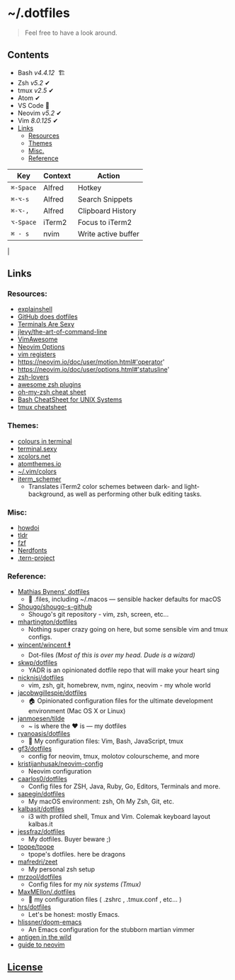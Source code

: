# ~/.dotfiles
 
> Feel free to have a look around.

<!-- <div align="center"> -->
<!--   <br> -->
<!--   <img src="https://raw.githubusercontent.com/dunstontc/dotfiles/master/misc/shellshot1.png" alt="screenshot"/> -->
<!--   <br><br> -->
<!-- </div> -->



## Contents
  - Bash *v4.4.12* &nbsp;🏗 
  - Zsh *v5.2* ✔
  - tmux *v2.5* ✔
  - Atom ✔
  - VS Code 👷
  - Neovim *v5.2* ✔
  - Vim *8.0.125* ✔
  - [Links](#links)
    - [Resources](#resources)
    - [Themes](#themes)
    - [Misc.](#misc)
    - [Reference](#reference)

| Key       | Context | Action              |
|-----------|---------|---------------------|
| `⌘-Space` | Alfred  | Hotkey              |
| `⌘-⌥-s`   | Alfred  | Search Snippets     |
| `⌘-⌥-,`   | Alfred  | Clipboard History   |
| `⌥-Space` | iTerm2  | Focus to iTerm2     |
| `⌘ - s`   | nvim    | Write active buffer |
|


## Links

### Resources:
  - [explainshell](https://explainshell.com/)
  - [GitHub does dotfiles](http://dotfiles.github.io/)
  - [Terminals Are Sexy](https://terminalsare.sexy/)
  - [jlevy/the-art-of-command-line](https://github.com/jlevy/the-art-of-command-line)
  - [VimAwesome](https://vimawesome.com/)
  - [Neovim Options](https://neovim.io/doc/user/options.html)
  - [vim registers](http://www.brianstorti.com/vim-registers/)
  - https://neovim.io/doc/user/motion.html#'operator'
  - https://neovim.io/doc/user/options.html#'statusline'
  - [zsh-lovers](http://grml.org/zsh/zsh-lovers.html)
  - [awesome zsh plugins](https://github.com/unixorn/awesome-zsh-plugins)
  - [oh-my-zsh cheat sheet](https://github.com/robbyrussell/oh-my-zsh/wiki/Cheatsheet)
  - [Bash CheatSheet for UNIX Systems](https://gist.github.com/LeCoupa/122b12050f5fb267e75f)
  - [tmux cheatsheet](https://gist.github.com/MohamedAlaa/2961058)


### Themes:
  - [colours in terminal](https://gist.github.com/XVilka/8346728)
  - [terminal.sexy](https://terminal.sexy/)
  - [xcolors.net](http://www.xcolors.net/)
  - [atomthemes.io](http://atomthemes.io/)
  - [~/.vim/colors](http://vimcolors.com/)
  - [iterm_schemer](https://github.com/crowsonkb/iterm_schemer)
    - Translates iTerm2 color schemes between dark- and light-background, as well as performing other bulk editing tasks.


### Misc:
  - [howdoi](https://github.com/gleitz/howdoi)
  - [tldr](https://github.com/tldr-pages/tldr/)
  - [fzf](https://github.com/junegunn/fzf)
  - [Nerdfonts](https://github.com/ryanoasis/nerd-fonts)
  - [.tern-project](https://stackoverflow.com/questions/41371789/figuring-out-javascript-libraries-for-vim-autocompletion-with-ternjs-in-tern-pr/41377689#41377689)


### Reference:
  - [Mathias Bynens' dotfiles](https://github.com/mathiasbynens/dotfiles)
    - 🔧 .files, including ~/.macos — sensible hacker defaults for macOS
  - [Shougo/shougo-s-github](https://github.com/Shougo/shougo-s-github)
    - Shougo's git repository - vim, zsh, screen, etc…
  - [mhartington/dotfiles](https://github.com/mhartington/dotfiles)
    - Nothing super crazy going on here, but some sensible vim and tmux configs.
  - [wincent/wincent 🕴](https://github.com/wincent/wincent)
    - Dot-files *(Most of this is over my head. Dude is a wizard)*
  - [skwp/dotfiles](https://github.com/skwp/dotfiles)
    - YADR is an opinionated dotfile repo that will make your heart sing
  - [nicknisi/dotfiles](https://github.com/nicknisi/dotfiles/blob/master/config/nvim/init.vim)
    - vim, zsh, git, homebrew, nvm, nginx, neovim - my whole world
  - [jacobwgillespie/dotfiles](https://github.com/jacobwgillespie/dotfiles)
    - 🏠 Opinionated configuration files for the ultimate development environment (Mac OS X or Linux)
  - [janmoesen/tilde](https://github.com/janmoesen/tilde)
    - ~ is where the ♥ is — my dotfiles
  - [ryanoasis/dotfiles](https://github.com/ryanoasis/dotfiles)
    - 📃 My configuration files: Vim, Bash, JavaScript, tmux
  - [gf3/dotfiles](https://github.com/gf3/dotfiles)
    - config for neovim, tmux, molotov colourscheme, and more
  - [kristijanhusak/neovim-config](https://github.com/kristijanhusak/neovim-config)
    - Neovim configuration
  - [caarlos0/dotfiles](https://github.com/caarlos0/dotfiles)
    - Config files for ZSH, Java, Ruby, Go, Editors, Terminals and more.
  - [sapegin/dotfiles](https://github.com/sapegin/dotfiles)
    - My macOS environment: zsh, Oh My Zsh, Git, etc.
  - [kalbasit/dotfiles](https://github.com/kalbasit/dotfiles)
    - i3 with profiled shell, Tmux and Vim. Colemak keyboard layout kalbas.it
  - [jessfraz/dotfiles](https://github.com/jessfraz/dotfiles)
    - My dotfiles. Buyer beware ;)
  - [tpope/tpope](https://github.com/tpope/tpope)
    - tpope's dotfiles. here be dragons
  - [mafredri/zeet](https://github.com/mafredri/zeet)
    - My personal zsh setup
  - [mrzool/dotfiles](https://github.com/mrzool/dotfiles)
    - Config files for my *nix systems* *(Tmux)*
  - [MaxMEllon/.dotfiles](https://github.com/MaxMEllon/.dotfiles)
    - 🔧 my configuration files ( .zshrc , .tmux.conf , etc... ) 
  - [hrs/dotfiles](https://github.com/hrs/dotfiles)
    - Let's be honest: mostly Emacs.
  - [hlissner/doom-emacs](https://github.com/hlissner/doom-emacs)
    - An Emacs configuration for the stubborn martian vimmer
  - [antigen in the wild](https://github.com/zsh-users/antigen/wiki/In-the-wild)
  - [guide to neovim](http://nerditya.com/code/guide-to-neovim/)

## [License](https://github.com/dunstontc/dotfiles/blob/master/LICENSE.md) ##

